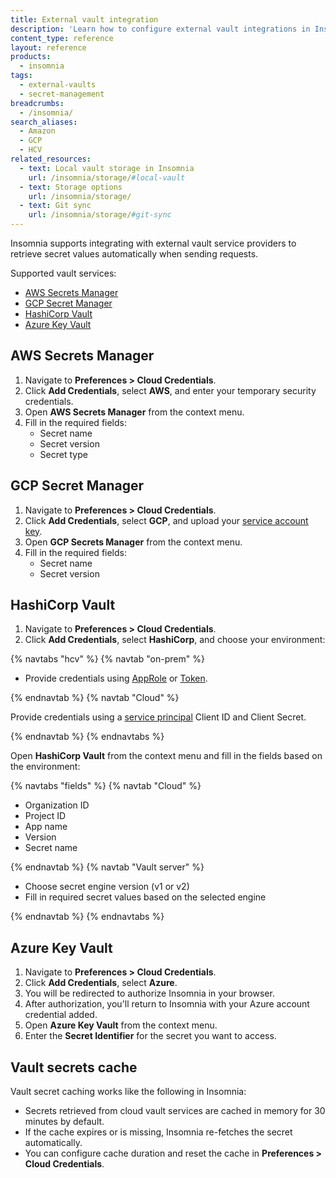 ```yaml
---
title: External vault integration
description: 'Learn how to configure external vault integrations in Insomnia using AWS, GCP, Azure, and HashiCorp vault providers.'
content_type: reference
layout: reference
products:
  - insomnia
tags:
  - external-vaults
  - secret-management
breadcrumbs:
  - /insomnia/
search_aliases:
  - Amazon
  - GCP
  - HCV
related_resources:
  - text: Local vault storage in Insomnia
    url: /insomnia/storage/#local-vault
  - text: Storage options
    url: /insomnia/storage/
  - text: Git sync
    url: /insomnia/storage/#git-sync
---
```




Insomnia supports integrating with external vault service providers to retrieve secret values automatically when sending requests.

Supported vault services:

- [AWS Secrets Manager](https://aws.amazon.com/secrets-manager/)
- [GCP Secret Manager](https://cloud.google.com/security/products/secret-manager?hl=en)
- [HashiCorp Vault](https://developer.hashicorp.com/vault)
- [Azure Key Vault](https://azure.microsoft.com/en-us/products/key-vault)

## AWS Secrets Manager

1. Navigate to **Preferences > Cloud Credentials**.
1. Click **Add Credentials**, select **AWS**, and enter your temporary security credentials.
1. Open **AWS Secrets Manager** from the context menu.
1. Fill in the required fields:
   - Secret name
   - Secret version
   - Secret type

## GCP Secret Manager

1. Navigate to **Preferences > Cloud Credentials**.
1. Click **Add Credentials**, select **GCP**, and upload your [service account key](https://cloud.google.com/iam/docs/keys-create-delete).
1. Open **GCP Secrets Manager** from the context menu.
1. Fill in the required fields:
   - Secret name
   - Secret version

## HashiCorp Vault

1. Navigate to **Preferences > Cloud Credentials**.
1. Click **Add Credentials**, select **HashiCorp**, and choose your environment:

{% navtabs "hcv" %}
{% navtab "on-prem" %}

- Provide credentials using [AppRole](https://developer.hashicorp.com/vault/docs/auth/approle) or [Token](https://developer.hashicorp.com/vault/docs/auth/token).

{% endnavtab %}
{% navtab "Cloud" %}

Provide credentials using a [service principal](https://developer.hashicorp.com/hcp/docs/hcp/iam/service-principal#create-a-service-principal) Client ID and Client Secret.

{% endnavtab %}
{% endnavtabs %}


Open **HashiCorp Vault** from the context menu and fill in the fields based on the environment:

{% navtabs "fields" %}
{% navtab "Cloud" %}

- Organization ID
- Project ID
- App name
- Version
- Secret name

{% endnavtab %}
{% navtab "Vault server" %}

- Choose secret engine version (v1 or v2)
- Fill in required secret values based on the selected engine

{% endnavtab %}
{% endnavtabs %}


## Azure Key Vault

1. Navigate to **Preferences > Cloud Credentials**.
1. Click **Add Credentials**, select **Azure**.
1. You will be redirected to authorize Insomnia in your browser.
1. After authorization, you'll return to Insomnia with your Azure account credential added.
1. Open **Azure Key Vault** from the context menu.
1. Enter the **Secret Identifier** for the secret you want to access.

## Vault secrets cache

Vault secret caching works like the following in Insomnia:
- Secrets retrieved from cloud vault services are cached in memory for 30 minutes by default.
- If the cache expires or is missing, Insomnia re-fetches the secret automatically.
- You can configure cache duration and reset the cache in **Preferences > Cloud Credentials**.